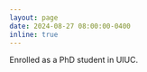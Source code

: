 ```yaml
---
layout: page
date: 2024-08-27 08:00:00-0400
inline: true
---
```


Enrolled as a PhD student in UIUC.
